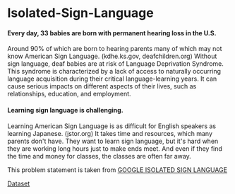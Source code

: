 # Isolated-Sign-Language
<h4>Every day, 33 babies are born with permanent hearing loss in the U.S.</h6>
Around 90% of which are born to hearing parents many of which may not know American Sign Language. (kdhe.ks.gov, deafchildren.org) Without sign language, deaf babies are at risk of Language Deprivation Syndrome. This syndrome is characterized by a lack of access to naturally occurring language acquisition during their critical language-learning years. It can cause serious impacts on different aspects of their lives, such as relationships, education, and employment.

<h4>Learning sign language is challenging.</h4>

Learning American Sign Language is as difficult for English speakers as learning Japanese. (jstor.org) It takes time and resources, which many parents don't have. They want to learn sign language, but it's hard when they are working long hours just to make ends meet. And even if they find the time and money for classes, the classes are often far away.

This problem statement is taken from <a href="https://www.kaggle.com/competitions/asl-signs">GOOGLE ISOLATED SIGN LANGUAGE</a> 

<a href='https://www.kaggle.com/competitions/asl-signs/data'>Dataset</a>
